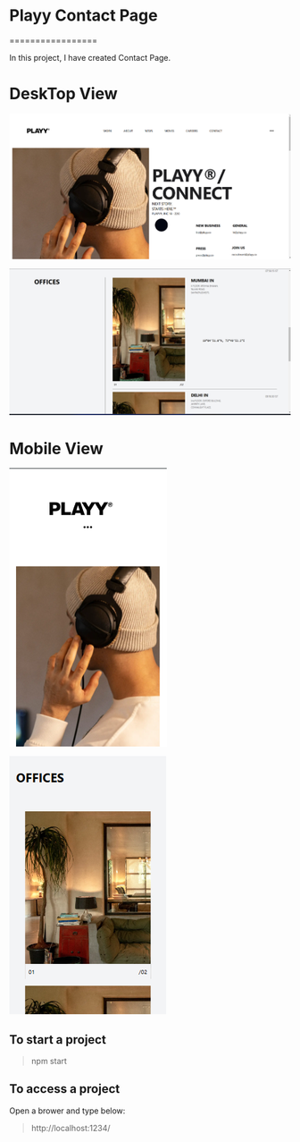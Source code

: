 # Playy Contact Page

=================

In this project, I have created Contact Page.

# DeskTop View

![](https://github.com/Nikitadhonnar16/playy/blob/master/imgs/Desktop_view.png)

![](https://github.com/Nikitadhonnar16/playy/blob/master/imgs/Desktop_view_2.png)

# Mobile View

![](https://github.com/Nikitadhonnar16/playy/blob/master/imgs/mobile_view_1.png)

![](https://github.com/Nikitadhonnar16/playy/blob/master/imgs/mobile_view_2.png)

## To start a project

> npm start

## To access a project

Open a brower and type below:

> http://localhost:1234/

